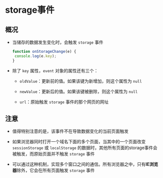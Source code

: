 # storage事件

## 概况

- 当储存的数据发生变化时，会触发 `storage` 事件

    ```js
    function onStorageChange(e) {
     console.log(e.key);
    }
    ```

- 除了 `key` 属性，`event` 对象的属性还有三个：

  - `oldValue`：更新前的值。如果该键为新增加，则这个属性为 `null`

  - `newValue`：更新后的值。如果该键被删除，则这个属性为 `null`

  - `url`：原始触发 `storage` 事件的那个网页的网址

## 注意

- 值得特别注意的是，该事件不在导致数据变化的当前页面触发

- 如果浏览器同时打开一个域名下面的多个页面，当其中的一个页面改变 `sessionStorage` 或 `localStorage` 的数据时，其他所有页面的storage事件会被触发，而原始页面并不触发 `storage` 事件

- 可以通过这种机制，实现多个窗口之间的通信。所有浏览器之中，只有**IE浏览器**除外，它会在所有页面触发 `storage` 事件
